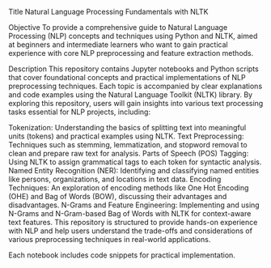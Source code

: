 Title
Natural Language Processing Fundamentals with NLTK

Objective
To provide a comprehensive guide to Natural Language Processing (NLP) concepts and techniques using Python and NLTK, aimed at beginners and intermediate learners who want to gain practical experience with core NLP preprocessing and feature extraction methods.

Description
This repository contains Jupyter notebooks and Python scripts that cover foundational concepts and practical implementations of NLP preprocessing techniques. Each topic is accompanied by clear explanations and code examples using the Natural Language Toolkit (NLTK) library. By exploring this repository, users will gain insights into various text processing tasks essential for NLP projects, including:

Tokenization: Understanding the basics of splitting text into meaningful units (tokens) and practical examples using NLTK.
Text Preprocessing: Techniques such as stemming, lemmatization, and stopword removal to clean and prepare raw text for analysis.
Parts of Speech (POS) Tagging: Using NLTK to assign grammatical tags to each token for syntactic analysis.
Named Entity Recognition (NER): Identifying and classifying named entities like persons, organizations, and locations in text data.
Encoding Techniques: An exploration of encoding methods like One Hot Encoding (OHE) and Bag of Words (BOW), discussing their advantages and disadvantages.
N-Grams and Feature Engineering: Implementing and using N-Grams and N-Gram-based Bag of Words with NLTK for context-aware text features.
This repository is structured to provide hands-on experience with NLP and help users understand the trade-offs and considerations of various preprocessing techniques in real-world applications.

Each notebook includes code snippets for practical implementation. 
